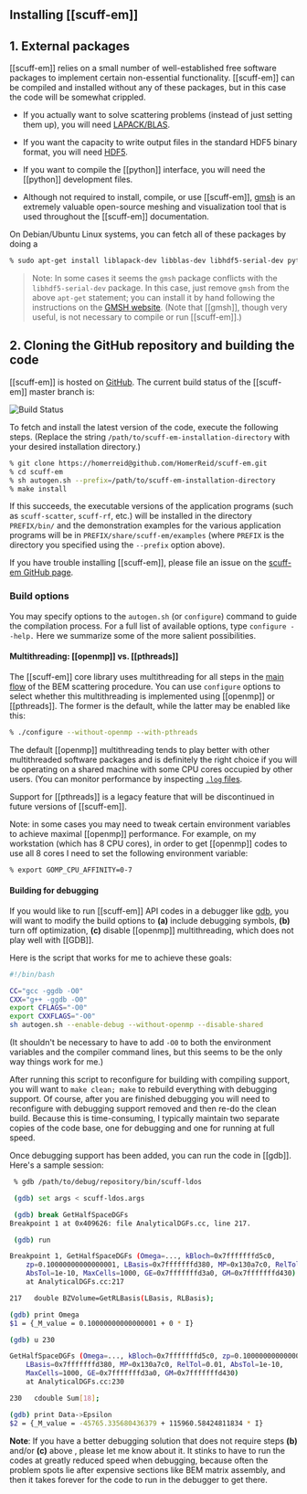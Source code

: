 ## Installing [[scuff-em]]

## 1. External packages

[[scuff-em]] relies on a small number of well-established free 
software packages to implement certain non-essential functionality. 
[[scuff-em]] can be compiled and installed without any of these packages, 
but in this case the code will be somewhat crippled.

+ If you actually want to solve scattering problems (instead of 
  just setting them up), you will need
  [LAPACK/BLAS](http://www.netlib.org/lapack).

+ If you want the capacity to write output files in the 
  standard HDF5 binary format, you will need
  [HDF5](http://www.hdfgroup.org/HDF5).

+ If you want to compile the [[python]] interface, you will need the
  [[python]] development files.

+ Although not required to install, compile, or use
  [[scuff-em]],
  [<span class="SC">gmsh</span>](http://geuz.org/gmsh)
  is an extremely valuable open-source meshing and visualization
  tool that is used throughout the
  [[scuff-em]] documentation.

On Debian/Ubuntu Linux systems, you can fetch all of these packages by doing a 

````bash
% sudo apt-get install liblapack-dev libblas-dev libhdf5-serial-dev python-dev gmsh
````

> Note: In some cases it seems the ``gmsh`` package conflicts with 
> the ``libhdf5-serial-dev`` package. In this case, just 
> remove ``gmsh`` from the above ``apt-get`` statement; you can 
> install it by hand following the instructions
> on the [GMSH website](http://geuz.org/gmsh).
> (Note that [[gmsh]], though very useful, 
> is not necessary to compile or run [[scuff-em]].)

## 2. Cloning the GitHub repository and building the code

[[scuff-em]] is hosted on [GitHub][GitHub].
The current build status of the [[scuff-em]] master branch is:

![Build Status](https://travis-ci.org/HomerReid/scuff-em.svg?branch=master)

To fetch and install the latest version of the 
code, execute the following steps. (Replace the string
``/path/to/scuff-em-installation-directory``
with your desired installation directory.)

````bash
% git clone https://homerreid@github.com/HomerReid/scuff-em.git
% cd scuff-em
% sh autogen.sh --prefix=/path/to/scuff-em-installation-directory
% make install
````

If this succeeds, the executable versions of the application
programs (such as ``scuff-scatter``, ``scuff-rf``, etc.) will be 
installed in the directory ``PREFIX/bin/`` 
and the demonstration examples for the various application programs 
will be in ``PREFIX/share/scuff-em/examples``
(where ``PREFIX`` is the directory you specified using the 
``--prefix`` option above).

If you have trouble installing [[scuff-em]],
please file an issue on the 
[<span class="SC">scuff-em</span> GitHub page][GitHub].

### Build options

You may specify options to the ``autogen.sh``
(or ``configure``) command to guide the compilation process. 
For a full list of available options,
type ``configure --help.`` Here we summarize some of the
more salient possibilities.

<a name="Threading"></a>
#### Multithreading: [[openmp]] vs. [[pthreads]] 

The [[scuff-em]] core library 
uses multithreading for all steps in the
<a href="scuff-em/libscuff/MainFlow.shtml">main flow</a> of
the BEM scattering procedure. You can use ``configure``
options to select whether this multithreading is implemented
using [[openmp]] or [[pthreads]]. The former is the default,
while the latter may be enabled like this:

````bash
% ./configure --without-openmp --with-pthreads
````

The default [[openmp]]
multithreading tends to play better with other multithreaded 
software packages and is definitely the right choice if you 
will be operating on a shared machine with some CPU cores 
occupied by other users. 
(You can monitor performance by inspecting
[`.log` files][LogFiles].

Support for [[pthreads]]
is a legacy feature that will be discontinued in future versions of 
[[scuff-em]].

Note: in some cases you may need to tweak certain environment 
variables to achieve maximal 
[[openmp]] performance.
For example, on my workstation (which has 8 CPU cores),
in order to get [[openmp]] codes
to use all 8 cores I need to set the following environment
variable:

````bash
% export GOMP_CPU_AFFINITY=0-7
````

<a name="Debugging"></a>
#### Building for debugging

If you would like to run [[scuff-em]] API codes in a debugger
like [<span class="SC">gdb</sc>](https://www.gnu.org/software/gdb),
you will want to modify the build options to **(a)** include
debugging symbols, **(b)** turn off optimization, **(c)**
disable [[openmp]] multithreading, which does not play well
with [[GDB]]. 

Here is the script that works for me to achieve these goals:

````bash
#!/bin/bash

CC="gcc -ggdb -O0"
CXX="g++ -ggdb -O0"
export CFLAGS="-O0"
export CXXFLAGS="-O0"
sh autogen.sh --enable-debug --without-openmp --disable-shared
````

(It shouldn't be necessary to have to add `-O0` to both the
environment variables and the compiler command lines, but
this seems to be the only way things work for me.)

After running this script to reconfigure for building with
compiling support, you will want to `make clean; make`
to rebuild everything with debugging support. Of course,
after you are finished debugging you will need to reconfigure
with debugging support removed and then re-do the 
clean build. Because this is time-consuming, I typically
maintain two separate copies of the code base, one for
debugging and one for running at full speed.

Once debugging support has been added, you can run 
the code in [[gdb]]. Here's a sample session:

````bash
 % gdb /path/to/debug/repository/bin/scuff-ldos

 (gdb) set args < scuff-ldos.args

 (gdb) break GetHalfSpaceDGFs
Breakpoint 1 at 0x409626: file AnalyticalDGFs.cc, line 217.

 (gdb) run

Breakpoint 1, GetHalfSpaceDGFs (Omega=..., kBloch=0x7fffffffd5c0, 
    zp=0.10000000000000001, LBasis=0x7fffffffd380, MP=0x130a7c0, RelTol=0.01, 
    AbsTol=1e-10, MaxCells=1000, GE=0x7fffffffd3a0, GM=0x7fffffffd430)
    at AnalyticalDGFs.cc:217

217	  double BZVolume=GetRLBasis(LBasis, RLBasis);

(gdb) print Omega
$1 = {_M_value = 0.10000000000000001 + 0 * I}

(gdb) u 230

GetHalfSpaceDGFs (Omega=..., kBloch=0x7fffffffd5c0, zp=0.10000000000000001, 
    LBasis=0x7fffffffd380, MP=0x130a7c0, RelTol=0.01, AbsTol=1e-10, 
    MaxCells=1000, GE=0x7fffffffd3a0, GM=0x7fffffffd430)
    at AnalyticalDGFs.cc:230

230	  cdouble Sum[18];

(gdb) print Data->Epsilon
$2 = {_M_value = -45765.335680436379 + 115960.58424811834 * I}
````

**Note**: If you have a better debugging solution that 
does not require steps **(b)** and/or **(c)** above , please
let me know about it. It stinks to have to run the codes
at greatly reduced speed when debugging, because often the
problem spots lie after expensive sections like BEM matrix
assembly, and then it takes forever for the code to run
in the debugger to get there.

[GitHub]:                      https://github.com/HomerReid/scuff-em/
[LogFiles]:                    ../applications/GeneralReference.md#LogFiles
